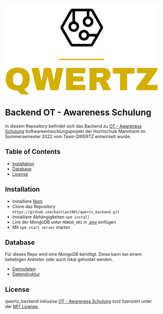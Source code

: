 <div align="center">

![alt Logo](https://raw.githubusercontent.com/bastian1901/OT-Awareness-Schulung/master/src/Resources/logo_small.png)

</div>

# Backend OT - Awareness Schulung
In diesem Repository befindet sich das Backend zu [OT - Awareness Schulung](https://github.com/bastian1901/OT-Awareness-Schulung.git)
Softwareentwicklungsprojekt der Hochschule Mannheim im Sommersemester 2022 vom Team QWERTZ entwickelt wurde.

## Table of Contents
- [Installation](#Installation)
- [Database](#Database)
- [License](#License)

## Installation
- Installiere [Npm](https://nodejs.org/en/download/)
- Clone das Repository ```https://github.com/bastian1901/qwertz_backend.git```
- Installiere Abhängigkeiten ```npm install```
- Link der MongoDB unter ```MONGO_URI``` in [.env](https://github.com/bastian1901/qwertz_backend/tree/master/.env) einfügen
- Mit ```npm start server``` starten

## Database
Für dieses Repo wird eine MongoDB benötigt.
Diese kann bei einem beliebigen Anbieter oder auch lokal gehostet werden.

- [Demodaten](https://github.com/bastian1901/qwertz_backend/tree/master/backend/Demodaten.zip)
- [Datenstruktur](https://github.com/bastian1901/qwertz_backend/tree/master/backend/model)

## License
qwertz_backend inklusive [OT - Awareness Schulung](https://github.com/bastian1901/OT-Awareness-Schulung.git) sind lizenziert unter
der [MIT License](https://github.com/bastian1901/qwertz/blob/master/LICENSE).

